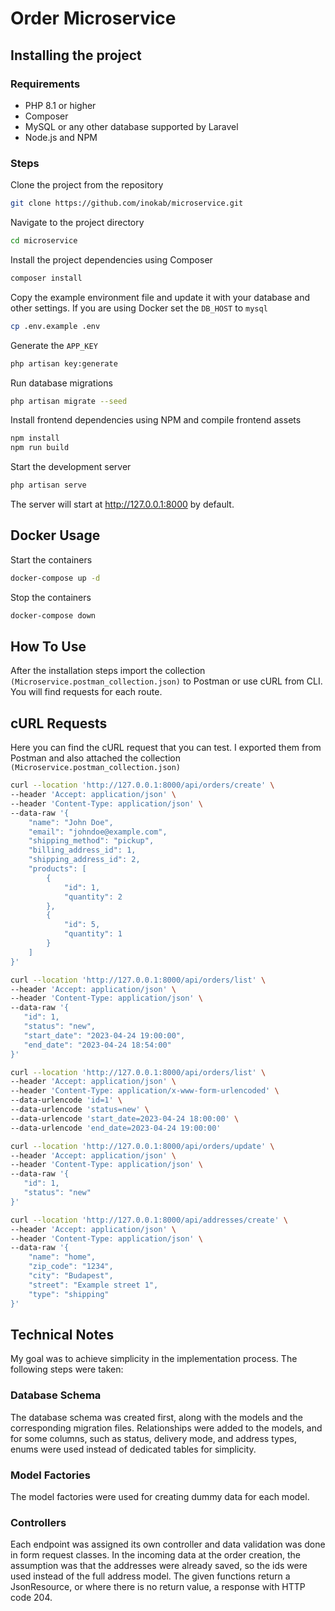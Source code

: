 # Order Microservice

## Installing the project

### Requirements

- PHP 8.1 or higher
- Composer
- MySQL or any other database supported by Laravel
- Node.js and NPM

### Steps

Clone the project from the repository

```bash
git clone https://github.com/inokab/microservice.git
```
Navigate to the project directory

```bash
cd microservice
```
Install the project dependencies using Composer

```bash
composer install
```
Copy the example environment file and update it with your database and other settings. If you are using Docker set the `DB_HOST` to `mysql`

```bash
cp .env.example .env
```
Generate the `APP_KEY`

```bash
php artisan key:generate

```
Run database migrations

```bash
php artisan migrate --seed
```
Install frontend dependencies using NPM and compile frontend assets

```bash
npm install
npm run build
```
Start the development server

```bash
php artisan serve
```

The server will start at http://127.0.0.1:8000 by default.

## Docker Usage

Start the containers

```bash
docker-compose up -d
```

Stop the containers

```bash
docker-compose down
```

## How To Use

After the installation steps import the collection `(Microservice.postman_collection.json)` to Postman or use cURL from CLI. You will find requests for each route.

## cURL Requests

Here you can find the cURL request that you can test. I exported them from Postman and also attached the collection `(Microservice.postman_collection.json)` 

```bash
curl --location 'http://127.0.0.1:8000/api/orders/create' \
--header 'Accept: application/json' \
--header 'Content-Type: application/json' \
--data-raw '{
    "name": "John Doe",
    "email": "johndoe@example.com",
    "shipping_method": "pickup",
    "billing_address_id": 1,
    "shipping_address_id": 2,
    "products": [
        {
            "id": 1,
            "quantity": 2
        },
        {
            "id": 5,
            "quantity": 1
        }
    ]
}'
```

```bash
curl --location 'http://127.0.0.1:8000/api/orders/list' \
--header 'Accept: application/json' \
--header 'Content-Type: application/json' \
--data-raw '{
   "id": 1,
   "status": "new",
   "start_date": "2023-04-24 19:00:00",
   "end_date": "2023-04-24 18:54:00"
}'

curl --location 'http://127.0.0.1:8000/api/orders/list' \
--header 'Accept: application/json' \
--header 'Content-Type: application/x-www-form-urlencoded' \
--data-urlencode 'id=1' \
--data-urlencode 'status=new' \
--data-urlencode 'start_date=2023-04-24 18:00:00' \
--data-urlencode 'end_date=2023-04-24 19:00:00'
```

```bash
curl --location 'http://127.0.0.1:8000/api/orders/update' \
--header 'Accept: application/json' \
--header 'Content-Type: application/json' \
--data-raw '{
   "id": 1,
   "status": "new"
}'
```

```bash
curl --location 'http://127.0.0.1:8000/api/addresses/create' \
--header 'Accept: application/json' \
--header 'Content-Type: application/json' \
--data-raw '{
    "name": "home",
    "zip_code": "1234",
    "city": "Budapest",
    "street": "Example street 1",
    "type": "shipping"
}'
```

## Technical Notes

My goal was to achieve simplicity in the implementation process. The following steps were taken:

### Database Schema

The database schema was created first, along with the models and the corresponding migration files. Relationships were 
added to the models, and for some columns, such as status, delivery mode, and address types, enums were used instead of 
dedicated tables for simplicity.

### Model Factories

The model factories were used for creating dummy data for each model.

### Controllers

Each endpoint was assigned its own controller and data validation was done in form request classes. In the incoming 
data at the order creation, the assumption was that the addresses were already saved, so the ids were used instead of 
the full address model. The given functions return a JsonResource, or where there is no return value, a response with 
HTTP code 204.
